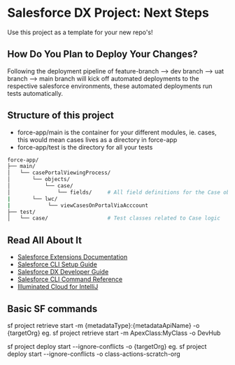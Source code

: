 # Salesforce DX Project: Next Steps

Use this project as a template for your new repo's!

## How Do You Plan to Deploy Your Changes?

Following the deployment pipeline of feature-branch --> dev branch --> uat branch --> main branch will kick off automated deployments to the respective salesforce environments, these automated deployments run tests automatically.

## Structure of this project
- force-app/main is the container for your different modules, ie. cases, this would mean cases lives as a directory in force-app
- force-app/test is the directory for all your tests

```bash
force-app/
├── main/
│   └── casePortalViewingProcess/
│       └── objects/
│           └── case/
│               └── fields/     # All field definitions for the Case object
|       └── lwc/
|            └── viewCasesOnPortalViaAcccount
├── test/
│   └── case/                   # Test classes related to Case logic
```

## Read All About It

- [Salesforce Extensions Documentation](https://developer.salesforce.com/tools/vscode/)
- [Salesforce CLI Setup Guide](https://developer.salesforce.com/docs/atlas.en-us.sfdx_setup.meta/sfdx_setup/sfdx_setup_intro.htm)
- [Salesforce DX Developer Guide](https://developer.salesforce.com/docs/atlas.en-us.sfdx_dev.meta/sfdx_dev/sfdx_dev_intro.htm)
- [Salesforce CLI Command Reference](https://developer.salesforce.com/docs/atlas.en-us.sfdx_cli_reference.meta/sfdx_cli_reference/cli_reference_project_commands_unified.htm)
- [Illuminated Cloud for IntelliJ](https://plugins.jetbrains.com/plugin/10253-illuminated-cloud-2)

## Basic SF commands
sf project retrieve start -m {metadataType}:{metadataApiName} -o {targetOrg}
eg. sf project retrieve start -m ApexClass:MyClass -o DevHub

sf project deploy start --ignore-conflicts -o {targetOrg}
eg. sf project deploy start --ignore-conflicts -o class-actions-scratch-org
